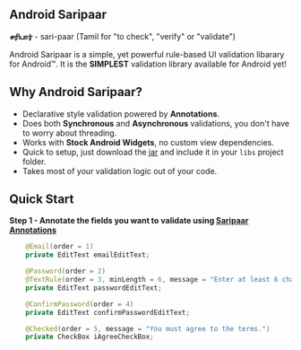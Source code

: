 Android Saripaar
----------------

**சரிபார்** - sari-paar (Tamil for "to check", "verify" or "validate")

Android Saripaar is a simple, yet powerful rule-based UI validation libarary for Android™.
It is the **SIMPLEST** validation library available for Android yet!

Why Android Saripaar?
---------------------

 - Declarative style validation powered by **Annotations**.
 - Does both **Synchronous** and **Asynchronous** validations, you don't have to worry about threading.
 - Works with **Stock Android Widgets**, no custom view dependencies.
 - Quick to setup, just download the [jar] and include it in your `libs` project folder.
 - Takes most of your validation logic out of your code.

Quick Start
-----------
**Step 1 - Annotate the fields you want to validate using [Saripaar Annotations]**
```java
    @Email(order = 1)
    private EditText emailEditText;

    @Password(order = 2)
    @TextRule(order = 3, minLength = 6, message = "Enter at least 6 characters.")
    private EditText passwordEditText;

    @ConfirmPassword(order = 4)
    private EditText confirmPasswordEditText;

    @Checked(order = 5, message = "You must agree to the terms.")
    private CheckBox iAgreeCheckBox;
```

  [jar]: https://github.com/ragunathjawahar/android-saripaar/downloads
  [Saripaar Annotations]: https://github.com/ragunathjawahar/android-saripaar/tree/master/src/com/mobsandgeeks/saripaar/annotation
